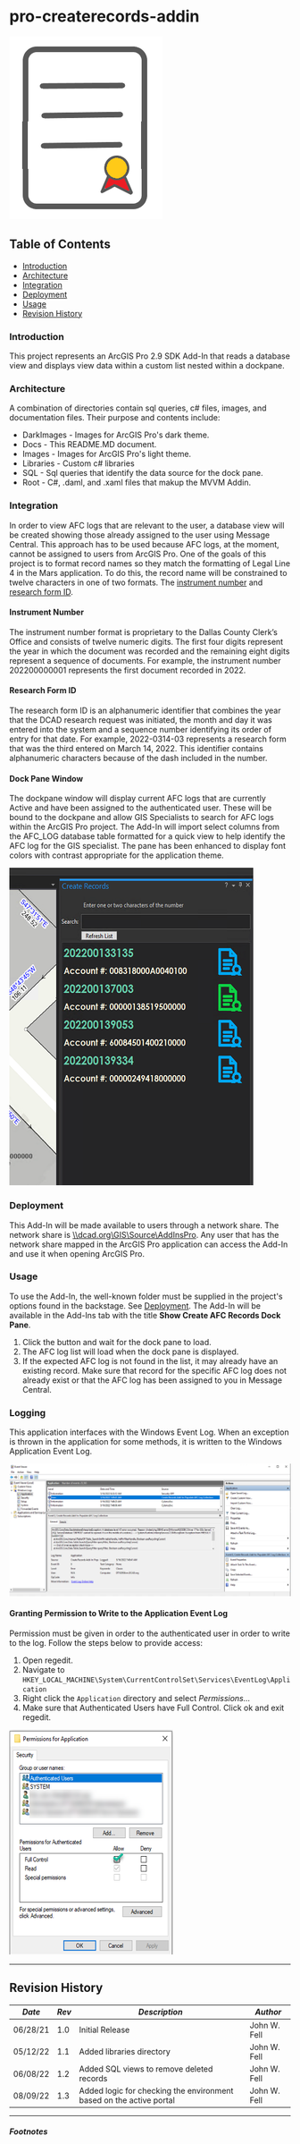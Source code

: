﻿# pro-createrecords-addin

![Create Records AddIn](../Images/create_records_image.png)

## Table of Contents
* [Introduction](#introduction)
* [Architecture](#architecture)
* [Integration](#integration)
* [Deployment](#deployment)
* [Usage](#usage)
* [Revision History](#revision-history)

### Introduction
This project represents an ArcGIS Pro 2.9 SDK Add-In that reads a database view and 
displays view data within a custom list nested within a dockpane.

### Architecture
A combination of directories contain sql queries, c# files, images, and documentation files.
Their purpose and contents include:

 * DarkImages - Images for ArcGIS Pro's dark theme.
 * Docs       - This README.MD document.
 * Images     - Images for ArcGIS Pro's light theme.
 * Libraries  - Custom c# libraries
 * SQL        - Sql queries that identify the data source for the dock pane.
 * Root       - C#, .daml, and .xaml files that makup the MVVM Addin.

### Integration
In order to view AFC logs that are relevant to the user, 
a database view will be created showing those already assigned 
to the user using Message Central. This approach has to be used because AFC logs, 
at the moment, cannot be assigned to users from ArcGIS Pro.
One of the goals of this project is to format record names so they
 match the formatting of Legal Line 4 in the Mars application. 
To do this, the record name will be constrained to twelve characters
 in one of two formats. The [instrument number](#Instrument_Number) and [research form ID](#Research_Form_ID).

#### Instrument Number

The instrument number format is proprietary to the Dallas County Clerk’s
Office and consists of twelve numeric digits. The first four digits 
represent the year in which the document was recorded and the remaining
eight digits represent a sequence of documents. For example, the instrument
number 202200000001 represents the first document recorded in 2022.

#### Research Form ID

The research form ID is an alphanumeric identifier that combines the year
that the DCAD research request was initiated, the month and day it was 
entered into the system and a sequence number identifying its order of 
entry for that date. For example, 2022-0314-03 represents a research form 
that was the third entered on March 14, 2022. This identifier contains 
alphanumeric characters because of the dash included in the number. 

#### Dock Pane Window
The dockpane window will display current AFC logs that are currently 
Active and have been assigned to the authenticated user. These will be 
bound to the dockpane and allow GIS Specialists to search for AFC logs 
within the ArcGIS Pro project. The Add-In will import select columns 
from the AFC_LOG database table formatted for a quick view to help 
identify the AFC log for the GIS specialist. The pane has been enhanced to
display font colors with contrast appropriate for the application theme.

![Dark Theme](../Images/dark_theme.png)


### Deployment
This Add-In will be made available to users through a network share. 
The network share is [\\\\dcad.org\GIS\Source\AddInsPro](#\\dcad.org\GIS\Source\AddInsPro). 
Any user that has the network share mapped in the ArcGIS Pro 
application can access the Add-In and use it when opening ArcGIS Pro.

### Usage
To use the Add-In, the well-known folder must be supplied in the project's options
found in the backstage. See [Deployment](#Deployment). The Add-In will be available
in the Add-Ins tab with the title **Show Create AFC Records Dock Pane**.

 1. Click the button and wait for the dock pane to load.
 2. The AFC log list will load when the dock pane is displayed.
 3. If the expected AFC log is not found in the list, it may already have 
    an existing record. Make sure that record for the specific AFC log does 
    not already exist or that the AFC log has been assigned to you in Message 
    Central.


### Logging
This application interfaces with the Windows Event Log. When an exception is thrown
in the application for some methods, it is written to the Windows Application Event Log.

![Windows Application Event Log](../Images/eventlog.png)

#### Granting Permission to Write to the Application Event Log
Permission must be given in order to the authenticated
user in order to write to the log. Follow the steps below to provide access:

 1. Open regedit.
 2. Navigate to `HKEY_LOCAL_MACHINE\System\CurrentControlSet\Services\EventLog\Application`
 3. Right click the `Application` directory and select *Permissions...*
 4. Make sure that Authenticated Users have Full Control. Click ok and exit regedit.
 
![Event Log Write Permissions](../Images/permissions.png)

----
## Revision History

|*Date*|*Rev*|*Description*|*Author*|
|------|-----|-------------|--------|
|06/28/21|1.0|Initial Release|John W. Fell|
|05/12/22|1.1|Added libraries directory|John W. Fell|
|06/08/22|1.2|Added SQL views to remove deleted records|John W. Fell|
|08/09/22|1.3|Added logic for checking the environment based on the active portal|John W. Fell|


----
##### Footnotes
